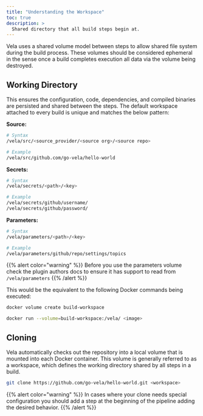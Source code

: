 ```yaml
---
title: "Understanding the Workspace"
toc: true
description: >
  Shared directory that all build steps begin at.
---
```


Vela uses a shared volume model between steps to allow shared file system during the build process. These volumes should be considered ephemeral in the sense once a build completes execution all data via the volume being destroyed.

## Working Directory

This ensures the configuration, code, dependencies, and compiled binaries are persisted and shared between the steps. The default workspace attached to every build is unique and matches the below pattern:

**Source:**

```sh
# Syntax
/vela/src/<source_provider/<source org>/<source repo>

# Example
/vela/src/github.com/go-vela/hello-world
```

**Secrets:**

```sh
# Syntax
/vela/secrets/<path>/<key>

# Example
/vela/secrets/github/username/
/vela/secrets/github/password/
```

**Parameters:**

```sh
# Syntax
/vela/parameters/<path>/<key>

# Example
/vela/parameters/github/repo/settings/topics
```

{{% alert color="warning" %}}
Before you use the parameters volume check the plugin authors docs to ensure it has support to read from `/vela/parameters`
{{% /alert %}}

This would be the equivalent to the following Docker commands being executed:

```sh
docker volume create build-workspace

docker run --volume=build-workspace:/vela/ <image>
```

## Cloning

Vela automatically checks out the repository into a local volume that is mounted into each Docker container. This volume is generally referred to as a workspace, which defines the working directory shared by all steps in a build.

```sh
git clone https://github.com/go-vela/hello-world.git <workspace>
```
{{% alert color="warning" %}}
In cases where your clone needs special configuration you should add a step at the beginning of the pipeline adding the desired behavior.
{{% /alert %}}

